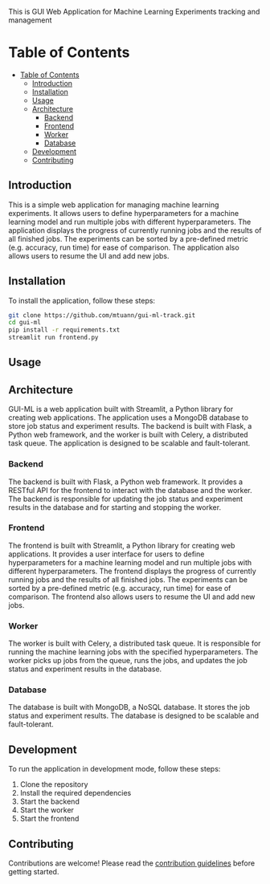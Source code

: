 This is GUI Web Application for Machine Learning Experiments tracking and management

# Table of Contents
- [Table of Contents](#table-of-contents)
  - [Introduction](#introduction)
  - [Installation](#installation)
  - [Usage](#usage)
  - [Architecture](#architecture)
    - [Backend](#backend)
    - [Frontend](#frontend)
    - [Worker](#worker)
    - [Database](#database)
  - [Development](#development)
  - [Contributing](#contributing)

## Introduction

This is a simple web application for managing machine learning experiments. It allows users to define hyperparameters for a machine learning model and run multiple jobs with different hyperparameters. The application displays the progress of currently running jobs and the results of all finished jobs. The experiments can be sorted by a pre-defined metric (e.g. accuracy, run time) for ease of comparison. The application also allows users to resume the UI and add new jobs.

## Installation
To install the application, follow these steps:
```bash
git clone https://github.com/mtuann/gui-ml-track.git
cd gui-ml
pip install -r requirements.txt
streamlit run frontend.py
```

## Usage

## Architecture
GUI-ML is a web application built with Streamlit, a Python library for creating web applications. The application uses a MongoDB database to store job status and experiment results. The backend is built with Flask, a Python web framework, and the worker is built with Celery, a distributed task queue. The application is designed to be scalable and fault-tolerant.
### Backend
The backend is built with Flask, a Python web framework. It provides a RESTful API for the frontend to interact with the database and the worker. The backend is responsible for updating the job status and experiment results in the database and for starting and stopping the worker.

### Frontend
The frontend is built with Streamlit, a Python library for creating web applications. It provides a user interface for users to define hyperparameters for a machine learning model and run multiple jobs with different hyperparameters. The frontend displays the progress of currently running jobs and the results of all finished jobs. The experiments can be sorted by a pre-defined metric (e.g. accuracy, run time) for ease of comparison. The frontend also allows users to resume the UI and add new jobs.

### Worker
The worker is built with Celery, a distributed task queue. It is responsible for running the machine learning jobs with the specified hyperparameters. The worker picks up jobs from the queue, runs the jobs, and updates the job status and experiment results in the database.

### Database
The database is built with MongoDB, a NoSQL database. It stores the job status and experiment results. The database is designed to be scalable and fault-tolerant.

## Development
To run the application in development mode, follow these steps:
1. Clone the repository
2. Install the required dependencies
3. Start the backend
4. Start the worker
5. Start the frontend

## Contributing
Contributions are welcome! Please read the [contribution guidelines](CONTRIBUTING.md) before getting started.
